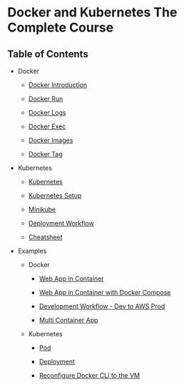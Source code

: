 # Docker and Kubernetes The Complete Course

## Table of Contents

- Docker

  - [Docker Introduction](docs/docker-introduction.md)

  - [Docker Run](docs/docker-run.md)

  - [Docker Logs](docs/docker-logs.md)

  - [Docker Exec](docs/docker-exec.md)

  - [Docker Images](docs/docker-images.md)

  - [Docker Tag](docs/docker-tag.md)

- Kubernetes
  
  - [Kubernetes](docs/kubernetes.md)

  - [Kubernetes Setup](docs/kubernetes-setup.md)

  - [Minikube](docs/minikube.md)

  - [Deployment Workflow](docs/workflow.md)

  - [Cheatsheet](docs/kubernetes-cheatsheet.md)

- Examples

  - Docker

    - [Web App in Container](examples/nodejs/README.md)

    - [Web App in Container with Docker Compose](examples/nodejs-hits-count/README.md)

    - [Development Workflow - Dev to AWS Prod](examples/workflow/README.md)

    - [Multi Container App](examples/multi/README.md)

  - Kubernetes

    - [Pod](examples/pod/README.md)

    - [Deployment](examples/deployment/README.md)

    - [Reconfigure Docker CLI to the VM](examples/reconfigure-docker-cli/README.md)